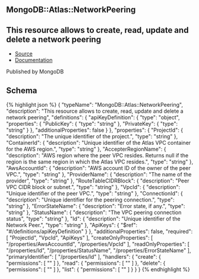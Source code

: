
## MongoDB::Atlas::NetworkPeering

## This resource allows to create, read, update and delete a network peering

- [Source]() 
- [Documentation]()

Published by MongoDB

## Schema
{% highlight json %}
{
    "typeName": "MongoDB::Atlas::NetworkPeering",
    "description": "This resource allows to create, read, update and delete a network peering",
    "definitions": {
        "apiKeyDefinition": {
            "type": "object",
            "properties": {
                "PublicKey": {
                    "type": "string"
                },
                "PrivateKey": {
                    "type": "string"
                }
            },
            "additionalProperties": false
        }
    },
    "properties": {
        "ProjectId": {
            "description": "The unique identifier of the project.",
            "type": "string"
        },
        "ContainerId": {
            "description": "Unique identifier of the Atlas VPC container for the AWS region.",
            "type": "string"
        },
        "AccepterRegionName": {
            "description": "AWS region where the peer VPC resides. Returns null if the region is the same region in which the Atlas VPC resides.",
            "type": "string"
        },
        "AwsAccountId": {
            "description": "AWS account ID of the owner of the peer VPC.",
            "type": "string"
        },
        "ProviderName": {
            "description": "The name of the provider",
            "type": "string"
        },
        "RouteTableCIDRBlock": {
            "description": "Peer VPC CIDR block or subnet.",
            "type": "string"
        },
        "VpcId": {
            "description": "Unique identifier of the peer VPC.",
            "type": "string"
        },
        "ConnectionId": {
            "description": "Unique identifier for the peering connection.",
            "type": "string"
        },
        "ErrorStateName": {
            "description": "Error state, if any.",
            "type": "string"
        },
        "StatusName": {
            "description": "The VPC peering connection status",
            "type": "string"
        },
        "Id": {
            "description": "Unique identifier of the Network Peer.",
            "type": "string"
        },
        "ApiKeys": {
            "$ref": "#/definitions/apiKeyDefinition"
        }
    },
    "additionalProperties": false,
    "required": [
        "ProjectId",
        "VpcId",
        "ApiKeys"
    ],
    "createOnlyProperties": [
        "/properties/AwsAccountId",
        "/properties/VpcId"
    ],
    "readOnlyProperties": [
        "/properties/Id",
        "/properties/StatusName",
        "/properties/ErrorStateName"
    ],
    "primaryIdentifier": [
        "/properties/Id"
    ],
    "handlers": {
        "create": {
            "permissions": [
                ""
            ]
        },
        "read": {
            "permissions": [
                ""
            ]
        },
        "delete": {
            "permissions": [
                ""
            ]
        },
        "list": {
            "permissions": [
                ""
            ]
        }
    }
}
{% endhighlight %}
